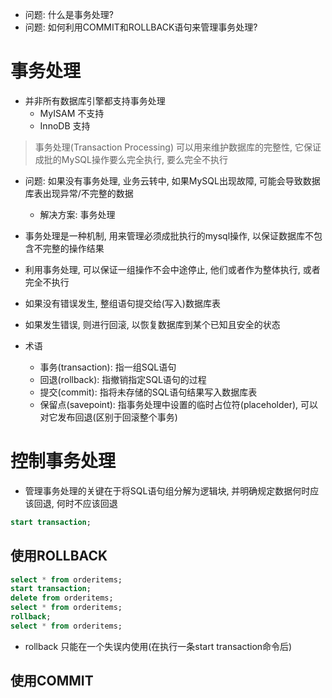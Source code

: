 + 问题: 什么是事务处理?
+ 问题: 如何利用COMMIT和ROLLBACK语句来管理事务处理?

# 事务处理

+ 并非所有数据库引擎都支持事务处理
    + MyISAM 不支持
    + InnoDB 支持

> 事务处理(Transaction Processing) 可以用来维护数据库的完整性, 它保证成批的MySQL操作要么完全执行, 要么完全不执行

+ 问题: 如果没有事务处理, 业务云转中, 如果MySQL出现故障, 可能会导致数据库表出现异常/不完整的数据
    + 解决方案: 事务处理

+ 事务处理是一种机制, 用来管理必须成批执行的mysql操作, 以保证数据库不包含不完整的操作结果
+ 利用事务处理, 可以保证一组操作不会中途停止, 他们或者作为整体执行, 或者完全不执行
+ 如果没有错误发生, 整组语句提交给(写入)数据库表
+ 如果发生错误, 则进行回滚, 以恢复数据库到某个已知且安全的状态

+ 术语
    + 事务(transaction): 指一组SQL语句
    + 回退(rollback): 指撤销指定SQL语句的过程
    + 提交(commit): 指将未存储的SQL语句结果写入数据库表
    + 保留点(savepoint): 指事务处理中设置的临时占位符(placeholder), 可以对它发布回退(区别于回滚整个事务)

# 控制事务处理

+ 管理事务处理的关键在于将SQL语句组分解为逻辑块, 并明确规定数据何时应该回退, 何时不应该回退

```sql
start transaction;
```

## 使用ROLLBACK

```sql
select * from orderitems;
start transaction;
delete from orderitems;
select * from orderitems;
rollback;
select * from orderitems;

```

+ rollback 只能在一个失误内使用(在执行一条start transaction命令后)

## 使用COMMIT

